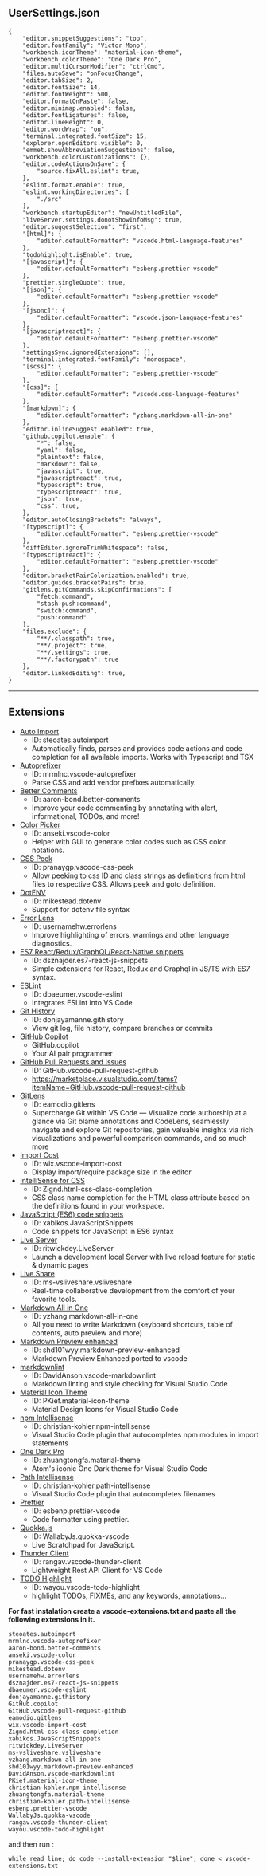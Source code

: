 
## UserSettings.json
```
{
    "editor.snippetSuggestions": "top",
    "editor.fontFamily": "Victor Mono",
    "workbench.iconTheme": "material-icon-theme",
    "workbench.colorTheme": "One Dark Pro",
    "editor.multiCursorModifier": "ctrlCmd",
    "files.autoSave": "onFocusChange",
    "editor.tabSize": 2,
    "editor.fontSize": 14,
    "editor.fontWeight": 500,
    "editor.formatOnPaste": false,
    "editor.minimap.enabled": false,
    "editor.fontLigatures": false,
    "editor.lineHeight": 0,
    "editor.wordWrap": "on",
    "terminal.integrated.fontSize": 15,
    "explorer.openEditors.visible": 0,
    "emmet.showAbbreviationSuggestions": false,
    "workbench.colorCustomizations": {},
    "editor.codeActionsOnSave": {
        "source.fixAll.eslint": true,
    },
    "eslint.format.enable": true,
    "eslint.workingDirectories": [
        "./src"
    ],
    "workbench.startupEditor": "newUntitledFile",
    "liveServer.settings.donotShowInfoMsg": true,
    "editor.suggestSelection": "first",
    "[html]": {
        "editor.defaultFormatter": "vscode.html-language-features"
    },
    "todohighlight.isEnable": true,
    "[javascript]": {
        "editor.defaultFormatter": "esbenp.prettier-vscode"
    },
    "prettier.singleQuote": true,
    "[json]": {
        "editor.defaultFormatter": "esbenp.prettier-vscode"
    },
    "[jsonc]": {
        "editor.defaultFormatter": "vscode.json-language-features"
    },
    "[javascriptreact]": {
        "editor.defaultFormatter": "esbenp.prettier-vscode"
    },
    "settingsSync.ignoredExtensions": [],
    "terminal.integrated.fontFamily": "monospace",
    "[scss]": {
        "editor.defaultFormatter": "esbenp.prettier-vscode"
    },
    "[css]": {
        "editor.defaultFormatter": "vscode.css-language-features"
    },
    "[markdown]": {
        "editor.defaultFormatter": "yzhang.markdown-all-in-one"
    },
    "editor.inlineSuggest.enabled": true,
    "github.copilot.enable": {
        "*": false,
        "yaml": false,
        "plaintext": false,
        "markdown": false,
        "javascript": true,
        "javascriptreact": true,
        "typescript": true,
        "typescriptreact": true,
        "json": true,
        "css": true,
    },
    "editor.autoClosingBrackets": "always",
    "[typescript]": {
        "editor.defaultFormatter": "esbenp.prettier-vscode"
    },
    "diffEditor.ignoreTrimWhitespace": false,
    "[typescriptreact]": {
        "editor.defaultFormatter": "esbenp.prettier-vscode"
    },
    "editor.bracketPairColorization.enabled": true,
    "editor.guides.bracketPairs": true,
    "gitlens.gitCommands.skipConfirmations": [
        "fetch:command",
        "stash-push:command",
        "switch:command",
        "push:command"
    ],
    "files.exclude": {
        "**/.classpath": true,
        "**/.project": true,
        "**/.settings": true,
        "**/.factorypath": true
    },
    "editor.linkedEditing": true,
}

```

---

## Extensions

- [Auto Import](https://marketplace.visualstudio.com/items?itemName=steoates.autoimport)
  - ID: steoates.autoimport
  - Automatically finds, parses and provides code actions and code completion for all available imports. Works with Typescript and TSX
- [Autoprefixer](https://marketplace.visualstudio.com/items?itemName=mrmlnc.vscode-autoprefixer)
  - ID: mrmlnc.vscode-autoprefixer
  - Parse CSS and add vendor prefixes automatically.
- [Better Comments](https://marketplace.visualstudio.com/items?itemName=aaron-bond.better-comments)
  - ID: aaron-bond.better-comments
  - Improve your code commenting by annotating with alert, informational, TODOs, and more!
- [Color Picker](https://marketplace.visualstudio.com/items?itemName=anseki.vscode-color)
  - ID: anseki.vscode-color
  - Helper with GUI to generate color codes such as CSS color notations.
- [CSS Peek](https://marketplace.visualstudio.com/items?itemName=pranaygp.vscode-css-peek)
  - ID: pranaygp.vscode-css-peek
  - Allow peeking to css ID and class strings as definitions from html files to respective CSS. Allows peek and goto definition.
- [DotENV](https://marketplace.visualstudio.com/items?itemName=mikestead.dotenv)
  - ID: mikestead.dotenv
  - Support for dotenv file syntax
- [Error Lens](https://marketplace.visualstudio.com/items?itemName=usernamehw.errorlens)
  - ID: usernamehw.errorlens
  - Improve highlighting of errors, warnings and other language diagnostics.
- [ES7 React/Redux/GraphQL/React-Native snippets](https://marketplace.visualstudio.com/items?itemName=dsznajder.es7-react-js-snippets)
  - ID: dsznajder.es7-react-js-snippets
  - Simple extensions for React, Redux and Graphql in JS/TS with ES7 syntax.
- [ESLint](https://marketplace.visualstudio.com/items?itemName=dbaeumer.vscode-eslint)
  - ID: dbaeumer.vscode-eslint
  - Integrates ESLint into VS Code
- [Git History](https://marketplace.visualstudio.com/items?itemName=donjayamanne.githistory)
  - ID: donjayamanne.githistory
  - View git log, file history, compare branches or commits
- [GitHub Copilot](https://marketplace.visualstudio.com/items?itemName=GitHub.copilot)
  - GitHub.copilot
  - Your AI pair programmer
- [GitHub Pull Requests and Issues](https://marketplace.visualstudio.com/items?itemName=GitHub.vscode-pull-request-github)
  - ID: GitHub.vscode-pull-request-github
  - https://marketplace.visualstudio.com/items?itemName=GitHub.vscode-pull-request-github
- [GitLens](https://marketplace.visualstudio.com/items?itemName=eamodio.gitlens)
  - ID: eamodio.gitlens
  - Supercharge Git within VS Code — Visualize code authorship at a glance via Git blame annotations and CodeLens, seamlessly navigate and explore Git repositories, gain valuable insights via rich visualizations and powerful comparison commands, and so much more
- [Import Cost](https://marketplace.visualstudio.com/items?itemName=wix.vscode-import-cost)
  - ID: wix.vscode-import-cost
  - Display import/require package size in the editor
- [IntelliSense for CSS](https://marketplace.visualstudio.com/items?itemName=Zignd.html-css-class-completion)
  - ID: Zignd.html-css-class-completion
  - CSS class name completion for the HTML class attribute based on the definitions found in your workspace.
- [JavaScript (ES6) code snippets](https://marketplace.visualstudio.com/items?itemName=xabikos.JavaScriptSnippets)
  - ID: xabikos.JavaScriptSnippets
  - Code snippets for JavaScript in ES6 syntax
- [Live Server](https://marketplace.visualstudio.com/items?itemName=ritwickdey.LiveServer)
  - ID: ritwickdey.LiveServer
  - Launch a development local Server with live reload feature for static & dynamic pages
- [Live Share](https://marketplace.visualstudio.com/items?itemName=MS-vsliveshare.vsliveshare)
  - ID: ms-vsliveshare.vsliveshare
  - Real-time collaborative development from the comfort of your favorite tools.
- [Markdown All in One](https://marketplace.visualstudio.com/items?itemName=yzhang.markdown-all-in-one)
  - ID: yzhang.markdown-all-in-one
  - All you need to write Markdown (keyboard shortcuts, table of contents, auto preview and more)
- [Markdown Preview enhanced](https://marketplace.visualstudio.com/items?itemName=shd101wyy.markdown-preview-enhanced)
  - ID: shd101wyy.markdown-preview-enhanced
  - Markdown Preview Enhanced ported to vscode
- [markdownlint](https://marketplace.visualstudio.com/items?itemName=DavidAnson.vscode-markdownlint)
  - ID: DavidAnson.vscode-markdownlint
  - Markdown linting and style checking for Visual Studio Code
- [Material Icon Theme](https://marketplace.visualstudio.com/items?itemName=PKief.material-icon-theme)
  - ID: PKief.material-icon-theme
  - Material Design Icons for Visual Studio Code
- [npm Intellisense](https://marketplace.visualstudio.com/items?itemName=christian-kohler.npm-intellisense)
  - ID: christian-kohler.npm-intellisense
  - Visual Studio Code plugin that autocompletes npm modules in import statements
- [One Dark Pro](https://marketplace.visualstudio.com/items?itemName=zhuangtongfa.Material-theme)
  - ID: zhuangtongfa.material-theme
  - Atom's iconic One Dark theme for Visual Studio Code
- [Path Intellisense](https://marketplace.visualstudio.com/items?itemName=christian-kohler.path-intellisense)
  - ID: christian-kohler.path-intellisense
  - Visual Studio Code plugin that autocompletes filenames
- [Prettier](https://marketplace.visualstudio.com/items?itemName=esbenp.prettier-vscode)
  - ID: esbenp.prettier-vscode
  - Code formatter using prettier.
- [Quokka.js](https://marketplace.visualstudio.com/items?itemName=WallabyJs.quokka-vscode)
  - ID: WallabyJs.quokka-vscode
  - Live Scratchpad for JavaScript.
- [Thunder Client](https://marketplace.visualstudio.com/items?itemName=rangav.vscode-thunder-client)
  - ID: rangav.vscode-thunder-client
  - Lightweight Rest API Client for VS Code
- [TODO Highlight](https://marketplace.visualstudio.com/items?itemName=wayou.vscode-todo-highlight)
  - ID: wayou.vscode-todo-highlight
  - highlight TODOs, FIXMEs, and any keywords, annotations...

**For fast instalation create a vscode-extensions.txt and paste all the following extensions in it.**

```
steoates.autoimport
mrmlnc.vscode-autoprefixer
aaron-bond.better-comments
anseki.vscode-color
pranaygp.vscode-css-peek
mikestead.dotenv
usernamehw.errorlens
dsznajder.es7-react-js-snippets
dbaeumer.vscode-eslint
donjayamanne.githistory
GitHub.copilot
GitHub.vscode-pull-request-github
eamodio.gitlens
wix.vscode-import-cost
Zignd.html-css-class-completion
xabikos.JavaScriptSnippets
ritwickdey.LiveServer
ms-vsliveshare.vsliveshare
yzhang.markdown-all-in-one
shd101wyy.markdown-preview-enhanced
DavidAnson.vscode-markdownlint
PKief.material-icon-theme
christian-kohler.npm-intellisense
zhuangtongfa.material-theme
christian-kohler.path-intellisense
esbenp.prettier-vscode
WallabyJs.quokka-vscode
rangav.vscode-thunder-client
wayou.vscode-todo-highlight
```

and then run :
``` 
while read line; do code --install-extension "$line"; done < vscode-extensions.txt
```
